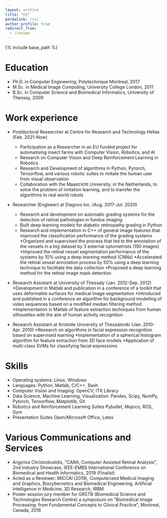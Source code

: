 ```yaml
---
layout: archive
title: "CV"
permalink: /cv/
author_profile: true
redirect_from:
  - /resume
---
```


{% include base_path %}

Education
======
* Ph.D. in Computer Engineering, Polytechnique Montreal, 2017
* M.Sc. in Medical Image Computing, University College London, 2011
* B.Sc. in Computer Science and Biomedical Informatics, University of Thessay, 2009

Work experience
======
* Postdoctoral Researcher at Centre for Research and Technology Hellas (Feb. 2021-Now)
  * Participation as a Researcher in an EU funded project for automatising insect farms with Computer Vision,
Robotics, and AI
  * Research on Computer Vision and Deep Reinforcement Learning in Robotics
  * Research and Development of algorithms in Python, Pytorch, Tensorflow, and various robotic suites to imitate the
human user from visual observation
  * Collaboration with the Maastricht University, in the Netherlands, to solve the problem of imitation learning, and to
transfer the algorithms to real world robots

* Researcher (Engineer) at Diagnos Inc. (Aug. 2017-Jul. 2020)
  * Research and development on automatic grading systems for the detection of retinal pathologies in fundus imaging
  * Built deep learning models for diabetic retinopathy grading in Python
  * Research and implementation in C++ of general image features that improved the classification performance of the
grading systems
  *Organized and supervised the process that led to the annotation of the vessels in a big dataset by 3 external
optometrists (150 images)
  *Improved the retinal vessel segmentation performance of the systems by 10% using a deep learning method
(CNNs)
  *Accelerated the retinal vessel annotation process by 50% using a deep learning technique to facilitate the data
collection
  *Proposed a deep learning method for the retinal image mask detection

* Research Assistant at University of Thessaly (Jan. 2012-Sep. 2012)
  *Development in Matlab and publication in a conference of a toolkit that uses deformable surfaces for medical image
segmentation
  *Introduced and published in a conference an algorithm for background modelling of video sequences based on a
modified median filtering method
  *Implementation in Matlab of feature extraction techniques from human silhouettes with the aim of human activity
recognition

* Research Assistant at Aristotle University of Thessaloniki (Jan. 2010-Apr. 2010)
  *Research on algorithms in facial expression recognition based on supervised learning
  *Implementation of a spherical histogram algorithm for feature extraction from 3D face models
  *Application of multi-class SVMs for classifying facial expressions

Skills
======
* Operating systems: Linux, Windows
* Languages: Python, Matlab, C/C++, Bash
* Computer Vision and Imaging: OpenCV, ITK Library
* Data Science, Machine Learning, Visualization: Pandas, Scipy, NumPy, Pytorch, Tensorflow, Matplotlib, Git
* Robotics and Reinforcement Learning Suites Pybullet, Mujoco, ROS, Gym
* Presentation Suites Open/Microsoft Office, Latex
  
Various Communications and Services
======
* Argyrios Christodoulidis, "CARA, Computer Assisted Retinal Analysis", 2nd Industry Showcase, IEEE-EMBS
International Conference on Biomedical and Health Informatics, 2019 (Finalist)
* Acted as a Reviewer: MICCAI (2019), Computerized Medical Imaging and Graphics, Biocybernetics and Biomedical
Engineering, Artificial Intelligence in Medicine, 3D Research, IRBM
* Poster session jury member for GRSTB (Biomedical Science and Technologies Research Centre) a symposium on
"Biomedical Image Processing: from Fundamental Concepts to Clinical Practice", Montreal, Canada, 2016

